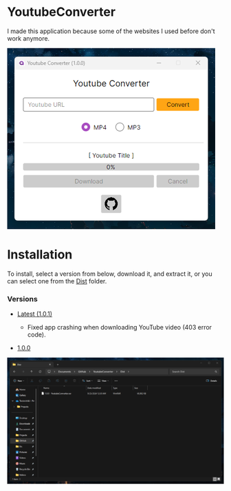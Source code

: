 # YoutubeConverter
I made this application because some of the websites I used before don't work anymore.

![test](./Assets/screenshot1.png)

# Installation
To install, select a version from below, download it, and extract it, or you can select one from the [Dist](./Dist) folder.

### Versions
- [Latest (1.0.1)](./Dist/1.0.1%20-%20YoutubeConverter.rar)
    - Fixed app crashing when downloading YouTube video (403 error code).
    
- [1.0.0](./Dist/1.0.0%20-%20YoutubeConverter.rar)

![Installation](./Assets/installation.gif)
